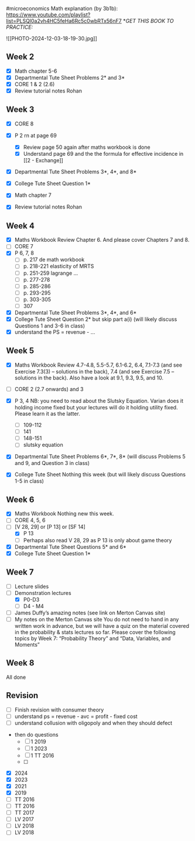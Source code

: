 #microeconomics
Math explanation (by 3b1b): https://www.youtube.com/playlist?list=PLSQl0a2vh4HC5feHa6Rc5c0wbRTx56nF7
**GET THIS BOOK TO PRACTICE:*

![[PHOTO-2024-12-03-18-19-30.jpg]]

## Week 2
- [x] Math chapter 5-6
- [x] Departmental Tute Sheet Problems 2* and 3*
- [x] CORE 1 & 2 (2.6)
- [x] Review tutorial notes Rohan

## Week 3
- [x] CORE 8
- [x] P 2 rn at page 69
	- [x] Review page 50 again after maths workbook is done
	- [x] Understand page 69 and the the formula for effective incidence in [[2 - Exchange]]
- [x] Departmental Tute Sheet Problems 3*, 4*, and 8*
- [x] College Tute Sheet Question 1*
- [x] Math chapter 7
- [x] Review tutorial notes Rohan


## Week 4
- [x] Maths Workbook Review Chapter 6. And please cover Chapters 7 and 8.
- [ ] CORE 7
- [x] P 6, 7, 8
	- [ ] p. 217 de math workbook
	- [ ] p. 218-221 elasticity of MRTS
	- [ ] p. 251-259 lagrange ...
	- [ ] p. 277-278
	- [ ] p. 285-286
	- [ ] p. 293-295
	- [ ] p. 303-305
	- [ ] 307
- [x] Departmental Tute Sheet Problems 3*, 4*, and 6*
- [x] College Tute Sheet Question 2* but skip part a(i) (will likely discuss Questions 1 and 3-6 in class)
- [x] understand the PS = revenue - ...

## Week 5
- [x] Maths Workbook Review 4.7-4.8, 5.5-5.7, 6.1-6.2, 6.4, 7.1-7.3 (and see Exercise 7.3(3) – solutions in the back), 7.4 (and see Exercise 7.5 – solutions in the back). Also have a look at 9.1, 9.3, 9.5, and 10.
- [ ] CORE 2 (2.7 onwards) and 3
- [x] P 3, 4 
	NB: you need to read about the Slutsky Equation. Varian does it holding income fixed but your lectures will do it holding utility fixed. Please learn it as the latter.
	- [ ] 109-112
	- [ ] 141
	- [ ] 148-151
	- [ ] slutsky equation
- [x] Departmental Tute Sheet Problems 6*, 7*, 8* (will discuss Problems 5 and 9, and Question 3 in class)
- [x] College Tute Sheet Nothing this week (but will likely discuss Questions 1-5 in class)


## Week 6
- [x] Maths Workbook Nothing new this week.
- [ ] CORE 4, 5, 6
- [ ] [V 28, 29] or [P 13] or [SF 14]
	- [x] P 13
	- [ ] Perhaps also read V 28, 29 as P 13 is only about game theory
- [x] Departmental Tute Sheet Questions 5* and 6*
- [x] College Tute Sheet Question 1*

## Week 7
- [ ] Lecture slides
- [ ] Demonstration lectures
	- [x] P0-D3
	- [ ] D4 - M4
- [ ] James Duffy’s amazing notes (see link on Merton Canvas site)
- [ ] My notes on the Merton Canvas site
You do not need to hand in any written work in advance, but we will have a quiz on the material covered in the probability & stats lectures so far. Please cover the following topics by Week 7: “Probability Theory” and “Data, Variables, and Moments”

## Week 8
All done

## Revision
- [ ] Finish revision with consumer theory
- [ ] understand ps = revenue - avc = profit - fixed cost
- [ ] understand collusion with oligopoly and when they should defect
- then do questions
	- [ ] 1 2019
	- [ ] 1 2023
	- [ ] 1 TT 2016
	- [ ] 
- [x] 2024
- [x] 2023
- [x] 2021
- [x] 2019
- [ ] TT 2016
- [ ] TT 2016
- [ ] TT 2017
- [ ] LV 2017
- [ ] LV 2018
- [ ] LV 2018